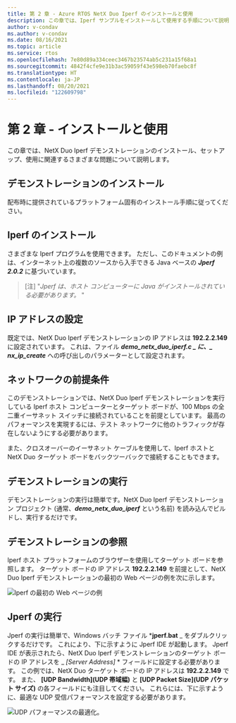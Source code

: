 ```yaml
---
title: 第 2 章 - Azure RTOS NetX Duo Iperf のインストールと使用
description: この章では、Iperf サンプルをインストールして使用する手順について説明します。
author: v-condav
ms.author: v-condav
ms.date: 08/16/2021
ms.topic: article
ms.service: rtos
ms.openlocfilehash: 7e80d89a334ceec3467b23574ab5c231a15f68a1
ms.sourcegitcommit: 4842f4cfe9e31b3ac59059f43e598eb70faebc8f
ms.translationtype: HT
ms.contentlocale: ja-JP
ms.lasthandoff: 08/20/2021
ms.locfileid: "122609798"
---
```

# <a name="chapter-2-installation-and-use"></a>第 2 章 - インストールと使用

この章では、NetX Duo Iperf デモンストレーションのインストール、セットアップ、使用に関連するさまざまな問題について説明します。

## <a name="installing-the-demonstration"></a>デモンストレーションのインストール

配布時に提供されているプラットフォーム固有のインストール手順に従ってください。

## <a name="installing-iperf"></a>Iperf のインストール

さまざまな Iperf プログラムを使用できます。 ただし、このドキュメントの例は、インターネット上の複数のソースから入手できる Java ベースの ***Jperf 2.0.2*** に基づいています。

> [注] "*Jperf は、ホスト コンピューターに Java がインストールされている必要があります。* "

## <a name="setting-the-ip-address"></a>IP アドレスの設定

既定では、NetX Duo Iperf デモンストレーションの IP アドレスは **192.2.2.149** に設定されています。 これは、ファイル **_demo_netx_duo_iperf.c_ *_ に、_* _nx_ip_create_** への呼び出しのパラメーターとして設定されます。

## <a name="network-assumptions"></a>ネットワークの前提条件

このデモンストレーションでは、NetX Duo Iperf デモンストレーションを実行している Iperf ホスト コンピューターとターゲット ボードが、100 Mbps の全二重イーサネット スイッチに接続されていることを前提としています。 最高のパフォーマンスを実現するには、テスト ネットワークに他のトラフィックが存在しないようにする必要があります。

また、クロスオーバーのイーサネット ケーブルを使用して、Iperf ホストと NetX Duo ターゲット ボードをバックツーバックで接続することもできます。

## <a name="running-the-demonstration"></a>デモンストレーションの実行

デモンストレーションの実行は簡単です。NetX Duo Iperf デモンストレーション プロジェクト (通常、***demo_netx_duo_iperf*** という名前) を読み込んでビルドし、実行するだけです。

## <a name="browse-to-the-demonstration"></a>デモンストレーションの参照

Iperf ホスト プラットフォームのブラウザーを使用してターゲット ボードを参照します。 ターゲット ボードの IP アドレス **192.2.2.149** を前提として、NetX Duo Iperf デモンストレーションの最初の Web ページの例を次に示します。

![Iperf の最初の Ｗeb ページの例](media/Picture1.jpg)

## <a name="running-jperf"></a>Jperf の実行

Jperf の実行は簡単で、Windows バッチ ファイル ***jperf.bat** _ をダブルクリックするだけです。 これにより、下に示すように Jperf IDE が起動します。 Jperf IDE が表示されたら、NetX Duo Iperf デモンストレーションのターゲット ボードの IP アドレスを _ *[Server Address]* * フィールドに設定する必要があります。 この例では、NetX Duo ターゲット ボードの IP アドレスは **192.2.2.149** です。 また、 **[UDP Bandwidth]\(UDP 帯域幅\)** と **[UDP Packet Size]\(UDP パケット サイズ\)** の各フィールドにも注目してください。 これらには、下に示すように、最適な UDP 受信パフォーマンスを設定する必要があります。

![UDP パフォーマンスの最適化。](media/Picture2.jpg)
